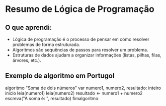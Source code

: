 # Resumo de Lógica de Programação

## O que aprendi:
- Lógica de programação é o processo de pensar em como resolver problemas de forma estruturada.
- Algoritmos são sequências de passos para resolver um problema.
- Estruturas de dados ajudam a organizar informações (listas, pilhas, filas, árvores, etc.).

## Exemplo de algoritmo em Portugol
algoritmo "Soma de dois números"
var
numero1, numero2, resultado: inteiro
inicio
leia(numero1)
leia(numero2)
resultado <- numero1 + numero2
escreva("A soma é: ", resultado)
fimalgoritmo